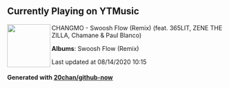 ## Currently Playing on YTMusic

[<img align="left" width="100" src="https://lh3.googleusercontent.com/YXBGz3_WgP0qfPpnMVnXkICw9hVh-erw_XRhXmNh5lMNRN9QQA0UewAFf8ZJCUNzSFDAwUYtzSs-NYQ">](https://music.youtube.com/channel/UCwPpkv2G2jCAI7bFv7dADWg)

CHANGMO - Swoosh Flow (Remix) (feat. 365LIT, ZENE THE ZILLA, Chamane & Paul Blanco)

**Albums**: Swoosh Flow (Remix)

Last updated at 08/14/2020 10:15

#### Generated with [20chan/github-now](https://github.com/20chan/github-now)


<!--
**20chan/20chan** is a ✨ _special_ ✨ repository because its `README.md` (this file) appears on your GitHub profile.

Here are some ideas to get you started:

- 🔭 I’m currently working on ...
- 🌱 I’m currently learning ...
- 👯 I’m looking to collaborate on ...
- 🤔 I’m looking for help with ...
- 💬 Ask me about ...
- 📫 How to reach me: ...
- 😄 Pronouns: ...
- ⚡ Fun fact: ...
-->
